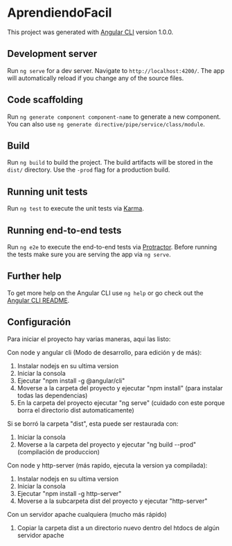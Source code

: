 # AprendiendoFacil

This project was generated with [Angular CLI](https://github.com/angular/angular-cli) version 1.0.0.

## Development server

Run `ng serve` for a dev server. Navigate to `http://localhost:4200/`. The app will automatically reload if you change any of the source files.

## Code scaffolding

Run `ng generate component component-name` to generate a new component. You can also use `ng generate directive/pipe/service/class/module`.

## Build

Run `ng build` to build the project. The build artifacts will be stored in the `dist/` directory. Use the `-prod` flag for a production build.

## Running unit tests

Run `ng test` to execute the unit tests via [Karma](https://karma-runner.github.io).

## Running end-to-end tests

Run `ng e2e` to execute the end-to-end tests via [Protractor](http://www.protractortest.org/).
Before running the tests make sure you are serving the app via `ng serve`.

## Further help

To get more help on the Angular CLI use `ng help` or go check out the [Angular CLI README](https://github.com/angular/angular-cli/blob/master/README.md).


## Configuración

Para iniciar el proyecto hay varias maneras, aqui las listo:

Con node y angular cli (Modo de desarrollo, para edición y de más):
1. Instalar nodejs en su ultima version
2. Iniciar la consola
3. Ejecutar "npm install -g @angular/cli"
4. Moverse a la carpeta del proyecto y ejecutar "npm install" (para instalar todas las dependencias)
5. En la carpeta del proyecto ejecutar "ng serve" (cuidado con este porque borra el directorio dist automaticamente)

Si se borró la carpeta "dist", esta puede ser restaurada con:
1. Iniciar la consola
2. Moverse a la carpeta del proyecto y ejecutar "ng build --prod" (compilación de produccion)

Con node y http-server (más rapido, ejecuta la version ya compilada):
1. Instalar nodejs en su ultima version
2. Iniciar la consola
3. Ejecutar "npm install -g http-server"
4. Moverse a la subcarpeta dist del proyecto y ejecutar "http-server"

Con un servidor apache cualquiera (mucho más rápido)
1. Copiar la carpeta dist a un directorio nuevo dentro del htdocs de algún servidor apache